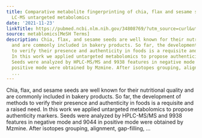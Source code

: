```yaml
---
title: Comparative metabolite fingerprinting of chia, flax and sesame seeds using
  LC-MS untargeted metabolomics
date: '2021-11-23'
linkTitle: https://pubmed.ncbi.nlm.nih.gov/34808769/?utm_source=curl&utm_medium=rss&utm_campaign=pubmed-2&utm_content=1Zkrxt7ktlCbHBXEV3v65xxSnkSWNsJ1A6Fq3gBniKhGfIUslK&fc=20210907212339&ff=20211125194446&v=2.15.0
source: metablomics[MeSH Terms]
description: Chia, flax, and sesame seeds are well known for their nutritional quality
  and are commonly included in bakery products. So far, the development of methods
  to verify their presence and authenticity in foods is a requisite and a raised need.
  In this work we applied untargeted metabolomics to propose authenticity markers.
  Seeds were analyzed by HPLC-MS/MS and 9938 features in negative mode and 9044 in
  positive mode were obtained by Mzmine. After isotopes grouping, alignment, gap-filling,
  ...
---
```

Chia, flax, and sesame seeds are well known for their nutritional quality and are commonly included in bakery products. So far, the development of methods to verify their presence and authenticity in foods is a requisite and a raised need. In this work we applied untargeted metabolomics to propose authenticity markers. Seeds were analyzed by HPLC-MS/MS and 9938 features in negative mode and 9044 in positive mode were obtained by Mzmine. After isotopes grouping, alignment, gap-filling, ...